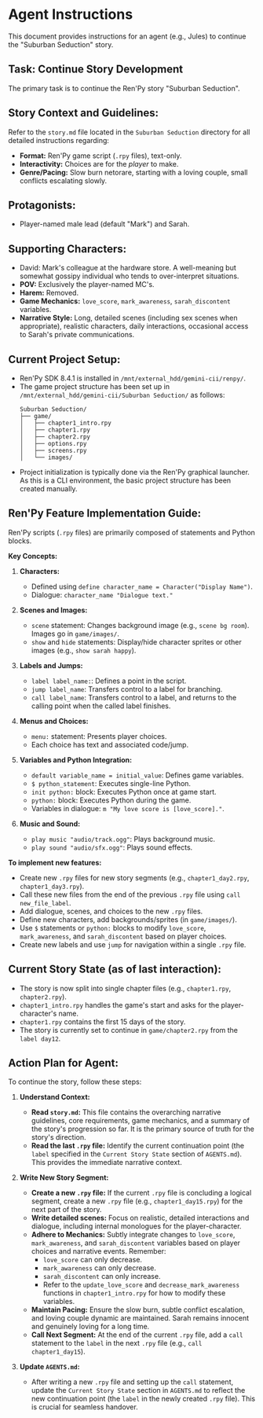 # Agent Instructions

This document provides instructions for an agent (e.g., Jules) to continue the "Suburban Seduction" story.

## Task: Continue Story Development

The primary task is to continue the Ren'Py story "Suburban Seduction".

## Story Context and Guidelines:

Refer to the `story.md` file located in the `Suburban Seduction` directory for all detailed instructions regarding:
*   **Format:** Ren'Py game script (`.rpy` files), text-only.
*   **Interactivity:** Choices are for the *player* to make.
*   **Genre/Pacing:** Slow burn netorare, starting with a loving couple, small conflicts escalating slowly.
## Protagonists:

*   Player-named male lead (default "Mark") and Sarah.

## Supporting Characters:

*   David: Mark's colleague at the hardware store. A well-meaning but somewhat gossipy individual who tends to over-interpret situations.
*   **POV:** Exclusively the player-named MC's.
*   **Harem:** Removed.
*   **Game Mechanics:** `love_score`, `mark_awareness`, `sarah_discontent` variables.
*   **Narrative Style:** Long, detailed scenes (including sex scenes when appropriate), realistic characters, daily interactions, occasional access to Sarah's private communications.

## Current Project Setup:

*   Ren'Py SDK 8.4.1 is installed in `/mnt/external_hdd/gemini-cii/renpy/`.
*   The game project structure has been set up in `/mnt/external_hdd/gemini-cii/Suburban Seduction/` as follows:
    ```
    Suburban Seduction/
    ├── game/
    │   ├── chapter1_intro.rpy
    │   ├── chapter1.rpy
    │   ├── chapter2.rpy
    │   ├── options.rpy
    │   ├── screens.rpy
    │   └── images/
    ```
*   Project initialization is typically done via the Ren'Py graphical launcher. As this is a CLI environment, the basic project structure has been created manually.

## Ren'Py Feature Implementation Guide:

Ren'Py scripts (`.rpy` files) are primarily composed of statements and Python blocks.

**Key Concepts:**

1.  **Characters:**
    *   Defined using `define character_name = Character("Display Name")`.
    *   Dialogue: `character_name "Dialogue text."`

2.  **Scenes and Images:**
    *   `scene` statement: Changes background image (e.g., `scene bg room`). Images go in `game/images/`.
    *   `show` and `hide` statements: Display/hide character sprites or other images (e.g., `show sarah happy`).

3.  **Labels and Jumps:**
    *   `label label_name:`: Defines a point in the script.
    *   `jump label_name`: Transfers control to a label for branching.
    *   `call label_name`: Transfers control to a label, and returns to the calling point when the called label finishes.

4.  **Menus and Choices:**
    *   `menu:` statement: Presents player choices.
    *   Each choice has text and associated code/jump.

5.  **Variables and Python Integration:**
    *   `default variable_name = initial_value`: Defines game variables.
    *   `$ python_statement`: Executes single-line Python.
    *   `init python:` block: Executes Python once at game start.
    *   `python:` block: Executes Python during the game.
    *   Variables in dialogue: `m "My love score is [love_score]."`.

6.  **Music and Sound:**
    *   `play music "audio/track.ogg"`: Plays background music.
    *   `play sound "audio/sfx.ogg"`: Plays sound effects.

**To implement new features:**
*   Create new `.rpy` files for new story segments (e.g., `chapter1_day2.rpy`, `chapter1_day3.rpy`).
*   Call these new files from the end of the previous `.rpy` file using `call new_file_label`.
*   Add dialogue, scenes, and choices to the new `.rpy` files.
*   Define new characters, add backgrounds/sprites (in `game/images/`).
*   Use `$` statements or `python:` blocks to modify `love_score`, `mark_awareness`, and `sarah_discontent` based on player choices.
*   Create new labels and use `jump` for navigation within a single `.rpy` file.

## Current Story State (as of last interaction):

*   The story is now split into single chapter files (e.g., `chapter1.rpy`, `chapter2.rpy`).
*   `chapter1_intro.rpy` handles the game's start and asks for the player-character's name.
*   `chapter1.rpy` contains the first 15 days of the story.
*   The story is currently set to continue in `game/chapter2.rpy` from the `label day12`.

## Action Plan for Agent:

To continue the story, follow these steps:

1.  **Understand Context:**
    *   **Read `story.md`:** This file contains the overarching narrative guidelines, core requirements, game mechanics, and a summary of the story's progression so far. It is the primary source of truth for the story's direction.
    *   **Read the last `.rpy` file:** Identify the current continuation point (the `label` specified in the `Current Story State` section of `AGENTS.md`). This provides the immediate narrative context.

2.  **Write New Story Segment:**
    *   **Create a new `.rpy` file:** If the current `.rpy` file is concluding a logical segment, create a new `.rpy` file (e.g., `chapter1_day15.rpy`) for the next part of the story.
    *   **Write detailed scenes:** Focus on realistic, detailed interactions and dialogue, including internal monologues for the player-character.
    *   **Adhere to Mechanics:** Subtly integrate changes to `love_score`, `mark_awareness`, and `sarah_discontent` variables based on player choices and narrative events. Remember:
        *   `love_score` can only decrease.
        *   `mark_awareness` can only decrease.
        *   `sarah_discontent` can only increase.
        *   Refer to the `update_love_score` and `decrease_mark_awareness` functions in `chapter1_intro.rpy` for how to modify these variables.
    *   **Maintain Pacing:** Ensure the slow burn, subtle conflict escalation, and loving couple dynamic are maintained. Sarah remains innocent and genuinely loving for a long time.
    *   **Call Next Segment:** At the end of the current `.rpy` file, add a `call` statement to the `label` in the next `.rpy` file (e.g., `call chapter1_day15`).

3.  **Update `AGENTS.md`:**
    *   After writing a new `.rpy` file and setting up the `call` statement, update the `Current Story State` section in `AGENTS.md` to reflect the new continuation point (the `label` in the newly created `.rpy` file). This is crucial for seamless handover.